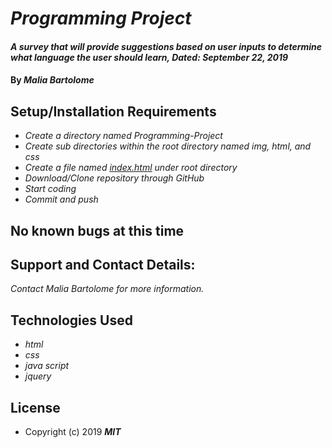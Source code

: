 # _Programming Project_

#### _A survey that will provide suggestions based on user inputs to determine what language the user should learn, Dated: September 22, 2019_

#### By _**Malia Bartolome**_

## Setup/Installation Requirements
* _Create a directory named Programming-Project_
* _Create sub directories within the root directory named img, html, and css_
* _Create a file named [index.html](https://github.com/maliabartolome/programming-project.git) under root directory_
* _Download/Clone repository through GitHub_
* _Start coding_
* _Commit and push_

## No known bugs at this time

## Support and Contact Details:
_Contact Malia Bartolome for more information._

## Technologies Used
* _html_
* _css_
* _java script_
* _jquery_

## License
* Copyright (c) 2019 **_MIT_**
